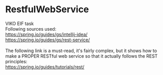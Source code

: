 # RestfulWebService
VIKO EIF task <br />
Following sources used: <br />
https://spring.io/guides/gs/intellij-idea/ <br />
https://spring.io/guides/gs/rest-service/ <br />
<br />
The following link is a must-read, it's fairly complex, but it shows how to make a PROPER RESTful web service so that it actually follows the REST principles: <br />
https://spring.io/guides/tutorials/rest/ <br />

